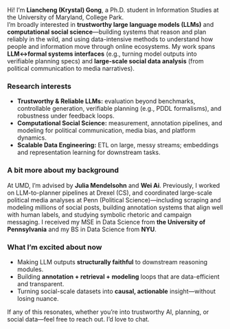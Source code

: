 
Hi! I’m **Liancheng (Krystal) Gong**, a Ph.D. student in Information Studies at the University of Maryland, College Park.  
I’m broadly interested in **trustworthy large language models (LLMs)** and **computational social science**—building systems that reason and plan reliably in the wild, and using data-intensive methods to understand how people and information move through online ecosystems. My work spans **LLM↔formal systems interfaces** (e.g., turning model outputs into verifiable planning specs) and **large-scale social data analysis** (from political communication to media narratives).

### Research interests
- **Trustworthy & Reliable LLMs:** evaluation beyond benchmarks, controllable generation, verifiable planning (e.g., PDDL formalisms), and robustness under feedback loops.  
- **Computational Social Science:** measurement, annotation pipelines, and modeling for political communication, media bias, and platform dynamics.  
- **Scalable Data Engineering:** ETL on large, messy streams; embeddings and representation learning for downstream tasks.

### A bit more about my background
At UMD, I’m advised by **Julia Mendelsohn** and **Wei Ai**. Previously, I worked on LLM-to-planner pipelines at Drexel (CS), and coordinated large-scale political media analyses at Penn (Political Science)—including scraping and modeling millions of social posts, building annotation systems that align well with human labels, and studying symbolic rhetoric and campaign messaging. I received my MSE in Data Science from **the University of Pennsylvania** and my BS in Data Science from **NYU**. 

### What I’m excited about now
- Making LLM outputs **structurally faithful** to downstream reasoning modules.  
- Building **annotation + retrieval + modeling** loops that are data-efficient and transparent.  
- Turning social-scale datasets into **causal, actionable** insight—without losing nuance.

If any of this resonates, whether you’re into trustworthy AI, planning, or social data—feel free to reach out. I’d love to chat.